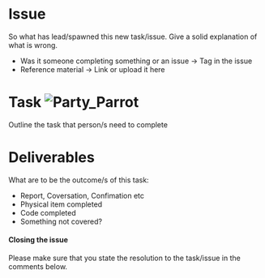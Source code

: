 # Issue
So what has lead/spawned this new task/issue.
Give a solid explanation of what is wrong.
* Was it someone completing something or an issue -> Tag in the issue
* Reference material -> Link or upload it here

# Task ![Party_Parrot](https://raw.githubusercontent.com/Technosasquach/QUTMS_Master/master/src/party_parrot.gif)
Outline the task that person/s need to complete

# Deliverables
What are to be the outcome/s of this task:
* Report, Coversation, Confimation etc
* Physical item completed
* Code completed
* Something not covered?

#### Closing the issue
Please make sure that you state the resolution to the task/issue in the comments below.